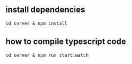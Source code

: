 ## install dependencies 
```cd server & npm install ```
## how to compile typescript code 
```cd server & npm run start:watch```